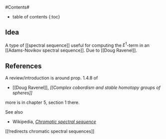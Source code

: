 
#Contents#
* table of contents
{:toc}

## Idea

A type of [[spectral sequence]] useful for computing the $E^1$-term in an [[Adams-Novikov spectral sequence]]. Due to [[Doug Ravenel]].

## References

A review/introduction is around prop. 1.4.8 of

* [[Doug Ravenel]], _[[Complex cobordism and stable homotopy groups of spheres]]_

more is in chapter 5, section 1 there.

See also 

* Wikipedia, _[Chromatic spectral sequence](http://en.wikipedia.org/wiki/Chromatic_spectral_sequence)_

[[!redirects chromatic spectral sequences]]

